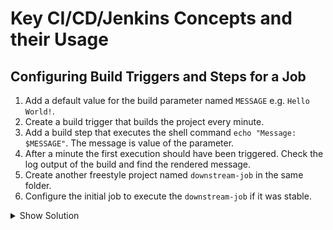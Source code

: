 # Key CI/CD/Jenkins Concepts and their Usage

## Configuring Build Triggers and Steps for a Job

1. Add a default value for the build parameter named `MESSAGE` e.g. `Hello World!`.
2. Create a build trigger that builds the project every minute.
3. Add a build step that executes the shell command `echo "Message: $MESSAGE"`. The message is value of the parameter.
4. After a minute the first execution should have been triggered. Check the log output of the build and find the rendered message.
5. Create another freestyle project named `downstream-job` in the same folder.
6. Configure the initial job to execute the `downstream-job` if it was stable.

<details><summary>Show Solution</summary>
<p>

Modify the existing build parameter.

![String Parameter](./images/03-build-trigger-and-steps/string-parameter.png)

Add the cron build trigger and the build step.

![Build Trigger And Step](./images/03-build-trigger-and-steps/build-trigger-and-step.png)

The output render the interpolated value of the `echo` command.

```bash
Started by timer
Running as SYSTEM
Building in workspace /Users/bmuschko/.jenkins/workspace/freestyle/my-freestyle-job
[my-freestyle-job] $ /bin/sh -xe /var/folders/02/3dgzjkqj4kz0g7lnrk0w93c00000gn/T/jenkins3548490840940668236.sh
+ echo "Message: Hello World!"
Message: Hello World!
Finished: SUCCESS
```

Create a new job in the same folder.

![Both Jobs In Folder](./images/03-build-trigger-and-steps/both-jobs-in-folder.png)

Configure the downstream job from the initial job.

![Downstream Job Configuration](./images/03-build-trigger-and-steps/build-downstream.png)

The downstream job indicates the upstream job.

![Downstream Build Information](./images/03-build-trigger-and-steps/executed-downstream-job.png)

</p>
</details>